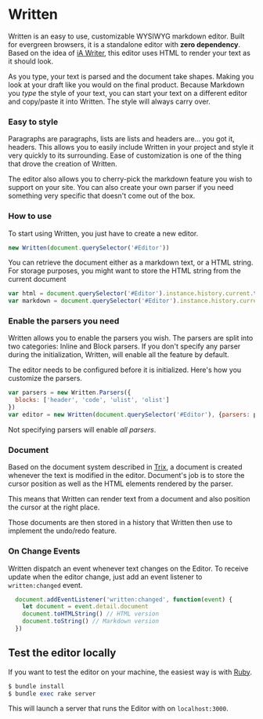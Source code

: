 # Written

Written is an easy to use, customizable WYSIWYG markdown editor. Built for evergreen browsers, it is a standalone editor with **zero dependency**. Based on the idea of [iA Writer](https://ia.net/writer/mac/), this editor uses HTML to render your text as it should look.

As you type, your text is parsed and the document take shapes. Making you look at your draft like you would on the final product. Because Markdown you *type* the style of your text, you can start your text on a different editor and copy/paste it into Written. The style will always carry over.

### Easy to style

Paragraphs are paragraphs, lists are lists and headers are... you got it, headers. This allows you to easily include Written in your project and style it very quickly to its surrounding. Ease of customization is one of the thing that drove the creation of Written.

The editor also allows you to cherry-pick the markdown feature you wish to support on your site. You can also create your own parser if you need something very specific that doesn't come out of the box.


### How to use

To start using Written, you just have to create a new editor.

~~~javascript
new Written(document.querySelector('#Editor'))
~~~

You can retrieve the document either as a markdown text, or a HTML string. For storage purposes, you might want to store the HTML string from the current document

~~~javascript
var html = document.querySelector('#Editor').instance.history.current.toHTMLString()
var markdown = document.querySelector('#Editor').instance.history.current.toString()
~~~

### Enable the parsers you need

Written allows you to enable the parsers you wish. The parsers are split into two categories: Inline and Block parsers. If you don't specify any parser during the initialization, Written, will enable all the feature by default.

The editor needs to be configured before it is initialized. Here's how you customize the parsers.

~~~javascript
var parsers = new Written.Parsers({
  blocks: ['header', 'code', 'ulist', 'olist']
})
var editor = new Written(document.querySelector('#Editor'), {parsers: parsers})
~~~

Not specifying parsers will enable *all parsers*.

### Document

Based on the document system described in [Trix](https://github.com/basecamp/trix), a document is created whenever the text is modified in the editor. Document's job is to store the cursor position as well as the HTML elements rendered by the parser.

This means that Written can render text from a document and also position the cursor at the right place.

Those documents are then stored in a history that Written then use to implement the undo/redo feature.

### On Change Events

Written dispatch an event whenever text changes on the Editor. To receive update when the editor change, just add an event listener to ```written:changed``` event.

~~~javascript
  document.addEventListener('written:changed', function(event) {
    let document = event.detail.document
    document.toHTMLString() // HTML version
    document.toString() // Markdown version
  })
~~~

## Test the editor locally

If you want to test the editor on your machine, the easiest way is with [Ruby](httsp://www.ruby-lang.org).

```ruby
$ bundle install
$ bundle exec rake server
```

This will launch a server that runs the Editor with on ```localhost:3000```.
